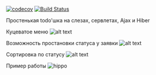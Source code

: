 [![codecov](https://codecov.io/gh/RInZ26/job4j_dreamjob/branch/master/graph/badge.svg)](https://codecov.io/gh/RInZ26/job4j_dreamjob)
[![Build Status](https://travis-ci.org/RInZ26/job4j_dreamjob.svg?branch=master)](https://travis-ci.org/RInZ26/job4j_dreamjob)

Простенькая todo'шка на слезах, сервлетах, Ajax и Hiber

Куцеватое меню
![alt text](https://i.ibb.co/LhFWggX/1.jpg)

Возможность простановки статуса у заявки
![alt text](https://i.ibb.co/ZMxXy5D/2.jpg)

Сортировка по статусу
![alt text](https://i.ibb.co/7GD1yfr/3.jpg)

Пример работы
![hippo](https://media1.tenor.com/images/f27cfec637aab14dc410bdc8ce12025d/tenor.gif)